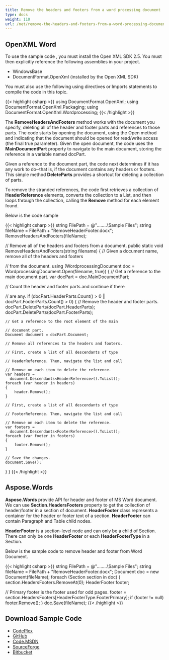 ```yaml
---
title: Remove the headers and footers from a word processing document
type: docs
weight: 110
url: /net/remove-the-headers-and-footers-from-a-word-processing-document/
---
```


## **OpenXML Word**
To use the sample code , you must install the Open XML SDK 2.5. You must then explicitly reference the following assemblies in your project.

- WindowsBase
- DocumentFormat.OpenXml (installed by the Open XML SDK)

You must also use the following using directives or Imports statements to compile the code in this topic.

{{< highlight csharp >}}
using DocumentFormat.OpenXml;
using DocumentFormat.OpenXml.Packaging;
using DocumentFormat.OpenXml.Wordprocessing;
{{< /highlight >}}

The **RemoveHeadersAndFooters** method works with the document you specify, deleting all of the header and footer parts and references to those parts. The code starts by opening the document, using the Open method and indicating that the document should be opened for read/write access (the final true parameter). Given the open document, the code uses the **MainDocumentPart** property to navigate to the main document, storing the reference in a variable named docPart.

Given a reference to the document part, the code next determines if it has any work to do─that is, if the document contains any headers or footers. This simple method **DeleteParts** provides a shortcut for deleting a collection of parts.

To remove the stranded references, the code first retrieves a collection of **HeaderReference** elements, converts the collection to a List, and then loops through the collection, calling the **Remove** method for each element found.

Below is the code sample

{{< highlight csharp >}}
string FilePath = @"..\..\..\..\Sample Files\";
string fileName = FilePath + "RemoveHeaderFooter.docx";
RemoveHeadersAndFooters(fileName);

// Remove all of the headers and footers from a document.
public static void RemoveHeadersAndFooters(string filename)
{
// Given a document name, remove all of the headers and footers

// from the document.
using (WordprocessingDocument doc =
   WordprocessingDocument.Open(filename, true))
{
// Get a reference to the main document part.
var docPart = doc.MainDocumentPart;

// Count the header and footer parts and continue if there
 
// are any.
if (docPart.HeaderParts.Count() > 0 ||
	docPart.FooterParts.Count() > 0)
{
	// Remove the header and footer parts.
	docPart.DeleteParts(docPart.HeaderParts);
	docPart.DeleteParts(docPart.FooterParts);

	// Get a reference to the root element of the main

	// document part.
	Document document = docPart.Document;

	// Remove all references to the headers and footers.

	// First, create a list of all descendants of type

	// HeaderReference. Then, navigate the list and call

	// Remove on each item to delete the reference.
	var headers =
	  document.Descendants<HeaderReference>().ToList();
	foreach (var header in headers)
	{
		header.Remove();
	}

	// First, create a list of all descendants of type

	// FooterReference. Then, navigate the list and call

	// Remove on each item to delete the reference.
	var footers =
	  document.Descendants<FooterReference>().ToList();
	foreach (var footer in footers)
	{
		footer.Remove();
	}

	// Save the changes.
	document.Save();
}
}
{{< /highlight >}}
## **Aspose.Words**
**Aspose.Words** provide API for header and footer of MS Word document. We can use **Section.HeadersFooters** property to get the collection of header/footer in a section of document. **HeaderFooter** class represents a container for the header or footer text of a section. **HeaderFooter** can contain Paragraph and Table child nodes.

**HeaderFooter** is a section-level node and can only be a child of Section. There can only be one **HeaderFooter** or each **HeaderFooterType** in a Section.

Below is the sample code to remove header and footer from Word Document.

{{< highlight csharp >}}
 string FilePath = @"..\..\..\..\Sample Files\";
 string fileName = FilePath + "RemoveHeaderFooter.docx";
 Document doc = new Document(fileName);
 foreach (Section section in doc)
 {
   section.HeadersFooters.RemoveAt(0);
   HeaderFooter footer;

   // Primary footer is the footer used for odd pages.
   footer = section.HeadersFooters[HeaderFooterType.FooterPrimary];
   if (footer != null)
     footer.Remove();
  }
  doc.Save(fileName);
{{< /highlight >}}
## **Download Sample Code**
- [CodePlex](https://asposewordsopenxml.codeplex.com/releases/view/620544)
- [GitHub](https://github.com/aspose-words/Aspose.Words-for-.NET/releases/tag/AsposeWordsVsOpenXMLv1.2)
- [Code.MSDN](https://code.msdn.microsoft.com/Code-Comparison-of-Common-4ffff4d7#content)
- [SourceForge](http://sourceforge.net/projects/asposeopenxml/files/Aspose.Words%20Vs%20OpenXML/RemoveHeaderFooter.zip/download)
- [Bitbucket](https://bitbucket.org/asposemarketplace/aspose-for-openxml/downloads/RemoveHeaderFooter.zip)

